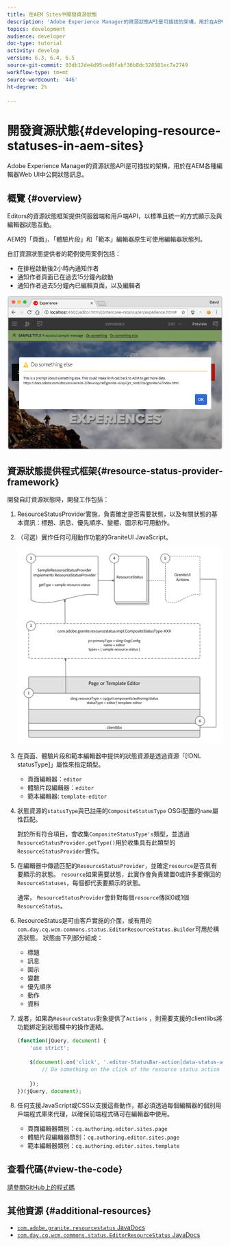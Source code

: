 ```yaml
---
title: 在AEM Sites中開發資源狀態
description: 'Adobe Experience Manager的資源狀態API是可插拔的架構，用於在AEM各種編輯器Web UI中公開狀態訊息。 '
topics: development
audience: developer
doc-type: tutorial
activity: develop
version: 6.3, 6.4, 6.5
source-git-commit: 03db12de4d95ced8fabf36b8dc328581ec7a2749
workflow-type: tm+mt
source-wordcount: '446'
ht-degree: 2%

---
```



# 開發資源狀態{#developing-resource-statuses-in-aem-sites}

Adobe Experience Manager的資源狀態API是可插拔的架構，用於在AEM各種編輯器Web UI中公開狀態訊息。

## 概覽 {#overview}

Editors的資源狀態框架提供伺服器端和用戶端API，以標準且統一的方式顯示及與編輯器狀態互動。

AEM的「頁面」、「體驗片段」和「範本」編輯器原生可使用編輯器狀態列。

自訂資源狀態提供者的範例使用案例包括：

* 在排程啟動後2小時內通知作者
* 通知作者頁面已在過去15分鐘內啟動
* 通知作者過去5分鐘內已編輯頁面，以及編輯者

![AEM編輯器資源狀態概觀](assets/sample-editor-resource-status-screenshot.png)

## 資源狀態提供程式框架{#resource-status-provider-framework}

開發自訂資源狀態時，開發工作包括：

1. ResourceStatusProvider實施，負責確定是否需要狀態，以及有關狀態的基本資訊：標題、訊息、優先順序、變體、圖示和可用動作。
2. （可選）實作任何可用動作功能的GraniteUI JavaScript。

   ![資源狀態體系結構](assets/sample-editor-resource-status-application-architecture.png)

3. 在頁面、體驗片段和範本編輯器中提供的狀態資源是透過資源「[!DNL statusType]」屬性來指定類型。

   * 頁面編輯器：`editor`
   * 體驗片段編輯器：`editor`
   * 範本編輯器: `template-editor`

4. 狀態資源的`statusType`與已註冊的`CompositeStatusType` OSGi配置的`name`屬性匹配。

   對於所有符合項目，會收集`CompositeStatusType's`類型，並透過`ResourceStatusProvider.getType()`用於收集具有此類型的`ResourceStatusProvider`實作。

5. 在編輯器中傳遞匹配的`ResourceStatusProvider`，並確定`resource`是否具有要顯示的狀態。 `resource`如果需要狀態，此實作會負責建置0或許多要傳回的`ResourceStatuses`，每個都代表要顯示的狀態。

   通常， `ResourceStatusProvider`會針對每個`resource`傳回0或1個`ResourceStatus`。

6. ResourceStatus是可由客戶實施的介面，或有用的`com.day.cq.wcm.commons.status.EditorResourceStatus.Builder`可用於構造狀態。 狀態由下列部分組成：

   * 標題
   * 訊息
   * 圖示
   * 變數
   * 優先順序
   * 動作
   * 資料

7. 或者，如果為`ResourceStatus`對象提供了`Actions` ，則需要支援的clientlibs將功能綁定到狀態欄中的操作連結。

   ```js
   (function(jQuery, document) {
       'use strict';
   
       $(document).on('click', '.editor-StatusBar-action[data-status-action-id="do-something"]', function () {
           // Do something on the click of the resource status action
   
       });
   })(jQuery, document);
   ```

8. 任何支援JavaScript或CSS以支援這些動作，都必須透過每個編輯器的個別用戶端程式庫來代理，以確保前端程式碼可在編輯器中使用。

   * 頁面編輯器類別：`cq.authoring.editor.sites.page`
   * 體驗片段編輯器類別：`cq.authoring.editor.sites.page`
   * 範本編輯器類別：`cq.authoring.editor.sites.template`

## 查看代碼{#view-the-code}

[請參閱GitHub上的程式碼](https://github.com/Adobe-Consulting-Services/acs-aem-samples/tree/master/bundle/src/main/java/com/adobe/acs/samples/resourcestatus/impl/SampleEditorResourceStatusProvider.java)

## 其他資源 {#additional-resources}

* [`com.adobe.granite.resourcestatus` JavaDocs](https://helpx.adobe.com/experience-manager/6-5/sites/developing/using/reference-materials/javadoc/com/adobe/granite/resourcestatus/package-summary.html)
* [`com.day.cq.wcm.commons.status.EditorResourceStatus` JavaDocs](https://helpx.adobe.com/experience-manager/6-5/sites/developing/using/reference-materials/javadoc/com/day/cq/wcm/commons/status/EditorResourceStatus.html)
